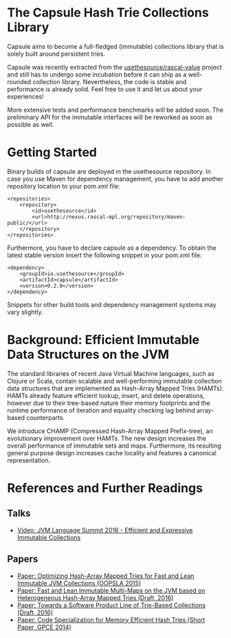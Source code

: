 # The Capsule Hash Trie Collections Library
Capsule aims to become a full-fledged (immutable) collections library that is solely built around persistent tries.

Capsule was recently extracted from the [usethesource/rascal-value](https://github.com/usethesource/rascal-value) project and still has to undergo some incubation before it can ship as a well-rounded collection library. Nevertheless, the code is stable and performance is already solid. Feel free to use it and let us about your experiences!

More extensive tests and performance benchmarks will be added soon. The preliminary API for the immutable interfaces will be reworked as soon as possible as well.

# Getting Started

Binary builds of capsule are deployed in the usethesource repository. In case you use Maven for dependency management, you have to add another repository location to your pom.xml file:

```
<repositories>
	<repository>
		<id>usethesource</id>
		<url>http://nexus.rascal-mpl.org/repository/maven-public/</url>
	</repository>
</repositories>
```

Furthermore, you have to declare capsule as a dependency. To obtain the latest stable version insert the following snippet in your pom.xml file:

```
<dependency>
	<groupId>io.usethesource</groupId>
	<artifactId>capsule</artifactId>
	<version>0.2.0</version>
</dependency>
```

Snippets for other build tools and dependency management systems may vary slightly.

# Background: Efficient Immutable Data Structures on the JVM
The standard libraries of recent Java Virtual Machine languages, such as Clojure or Scala, contain scalable and well-performing immutable collection data structures that are implemented as Hash-Array Mapped Tries (HAMTs). HAMTs already feature efficient lookup, insert, and delete operations, however due to their tree-based nature their memory footprints and the runtime performance of iteration and equality checking lag behind array-based counterparts.

We introduce CHAMP (Compressed Hash-Array Mapped Prefix-tree), an evolutionary improvement over HAMTs. The new design increases the overall performance of immutable sets and maps. Furthermore, its resulting general purpose design increases cache locality and features a canonical representation. 

# References and Further Readings

## Talks
* [Video: JVM Language Summit 2016 - Efficient and Expressive Immutable Collections](https://www.youtube.com/watch?v=pUXeNAeyY34)

## Papers
* [Paper: Optimizing Hash-Array Mapped Tries for Fast and Lean Immutable JVM Collections (OOPSLA 2015)](http://michael.steindorfer.name/publications/oopsla15.pdf)
* [Paper: Fast and Lean Immutable Multi-Maps on the JVM based on Heterogeneous Hash-Array Mapped Tries (Draft, 2016)](https://arxiv.org/abs/1608.01036)
* [Paper: Towards a Software Product Line of Trie-Based Collections (Draft, 2016)](http://michael.steindorfer.name/drafts/gpce16.pdf)
* [Paper: Code Specialization for Memory Efficient Hash Tries (Short Paper, GPCE 2014)](http://michael.steindorfer.name/publications/gpce14.pdf)
